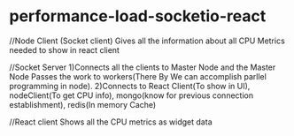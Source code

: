 # performance-load-socketio-react

//Node Client (Socket client)
Gives all the information about all CPU Metrics needed to show in react client 

//Socket Server
    1)Connects all the clients to Master Node and the Master Node
      Passes the work to workers(There By We can accomplish parllel programming in node).
    2)Connects to React Client(To show in UI), nodeClient(To get CPU info), mongo(know for previous connection establishment), redis(In memory Cache)

//React client
Shows all the CPU metrics as widget data    